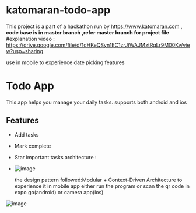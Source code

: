 # katomaran-todo-app
This project is a part of a hackathon run by https://www.katomaran.com , 
**code base is in master branch ,refer master branch for project file**
#explanation video : https://drive.google.com/file/d/1dHKeQSyn1EC1zrJtWAJMztRgLr9M00Kv/view?usp=sharing

use in mobile to experience date picking features
# Todo App 
This app helps you manage your daily tasks.
supports both android and ios

## Features
- Add tasks
- Mark complete
- Star important tasks
architecture :
- ![image](https://github.com/user-attachments/assets/f0f216de-e7f3-4021-b5fd-c9116b471772)

  the design pattern followed:Modular + Context-Driven Architecture
to experience it in mobile app either run the program or scan the qr code in expo go(android) or camera app(ios)

![image](https://github.com/user-attachments/assets/7b7b756f-96aa-4f2f-9345-c2bb1f9015d7)




